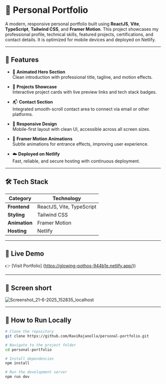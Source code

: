 # 💼 **Personal Portfolio**

A modern, responsive personal portfolio built using **ReactJS**, **Vite**, **TypeScript**, **Tailwind CSS**, and **Framer Motion**. This project showcases my professional profile, technical skills, featured projects, certifications, and contact details. It is optimized for mobile devices and deployed on Netlify.

---

## 🌟 **Features**

- 🚀 **Animated Hero Section**  
  Clean introduction with professional title, tagline, and motion effects.

- 🧠 **Projects Showcase**  
  Interactive project cards with live preview links and tech stack badges.

- 📬 **Contact Section**  
  Integrated smooth-scroll contact area to connect via email or other platforms.

- 📱 **Responsive Design**  
  Mobile-first layout with clean UI, accessible across all screen sizes.

- 🎨 **Framer Motion Animations**  
  Subtle animations for entrance effects, improving user experience.

- ☁️ **Deployed on Netlify**  
  Fast, reliable, and secure hosting with continuous deployment.

---

## 🛠️ Tech Stack

| Category      | Technology                 |
|---------------|-----------------------------|
| **Frontend**  | ReactJS, Vite, TypeScript   |
| **Styling**   | Tailwind CSS                |
| **Animation** | Framer Motion               |
| **Hosting**   | Netlify                     |

---

## 🔗 **Live Demo**

👉 [Visit Portfolio] (https://glowing-pothos-944b1e.netlify.app/))

---

## 📸 **Screen short**

![Screenshot_21-6-2025_152835_localhost](https://github.com/user-attachments/assets/9d0cd8e8-1e25-4b17-b713-9a339da7ecb5)


---

## 🚧 **How to Run Locally**

```bash
# Clone the repository
git clone https://github.com/RaviRajanolla/personal-portfolio.git

# Navigate to the project folder
cd personal-portfolio

# Install dependencies
npm install

# Run the development server
npm run dev
